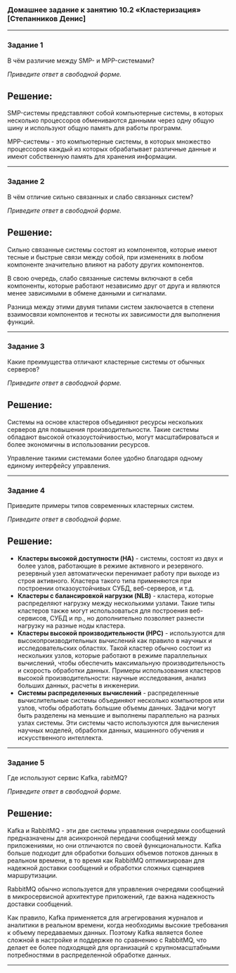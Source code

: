 ### Домашнее задание к занятию 10.2 «Кластеризация» [Степанников Денис]

---

### Задание 1
В чём различие между SMP- и MPP-системами?

*Приведите ответ в свободной форме.*

## Решение:
SMP-системы представляют собой компьютерные системы, в которых несколько процессоров обмениваются данными через одну общую шину и используют общую память для работы программ. 

MPP-системы - это компьютерные системы, в которых множество процессоров каждый из которых обрабатывает различные данные и имеют собственную память для хранения информации.

 ---

### Задание 2
В чём отличие сильно связанных и слабо связанных систем?

*Приведите ответ в свободной форме.*

## Решение:
Сильно связанные системы состоят из компонентов, которые имеют тесные и быстрые связи между собой, при изменениях в любом компоненте значительно влияют на работу других компонентов. 

В свою очередь, слабо связанные системы включают в себя компоненты, которые работают независимо друг от друга и являются менее зависимыми в обмене данными и сигналами. 

Разница между этими двумя типами систем заключается в степени взаимосвязи компонентов и тесноты их зависимости для выполнения функций.

 ---

### Задание 3

Какие преимущества отличают кластерные системы от обычных серверов?

*Приведите ответ в свободной форме.*


 ## Решение:
Системы на основе кластеров объединяют ресурсы нескольких серверов для повышения производительности. Такие системы обладают высокой отказоустойчивостью, могут масштабироваться и более экономичны в использовании ресурсов. 

Управление такими системами более удобно благодаря одному единому интерфейсу управления.

---

### Задание 4

Приведите примеры типов современных кластерных систем.

*Приведите ответ в свободной форме.*

## Решение:
- **Кластеры высокой доступности (HA)** - cистемы, состоят из двух и более узлов, работающие в режиме активного и резервного. резервный узел автоматически перенимает работу при выходе из строя активного. Кластера такого типа применяются при построении отказоустойчивых СУБД, веб-серверов, и т.д.
- **Кластеры с балансировкой нагрузки (NLB)** - кластера, которые распределяют нагрузку между несколькими узлами. Такие типы кластеров также могут использоваться для построения веб-сервисов, СУБД и пр., но дополнительно позволяет разнести нагрузку на разные ноды кластера.
- **Кластеры высокой производительности (HPC)** - используются для высокопроизводительных вычислений как правило в научных и исследовательских областях. Такой кластер обычно состоит из нескольких узлов, которые работают в режиме параллельных вычислений, чтобы обеспечить максимальную производительность и скорость обработки данных. Примеры использования кластеров высокой производительности: научные исследования, анализ больших данных, расчеты в инженерии.
- **Системы распределенных вычислений** - распределенные вычислительные системы объединяют несколько компьютеров или узлов, чтобы обработать большие объемы данных. Задачи могут быть разделены на меньшие и выполнены параллельно на разных узлах системы. Эти системы часто используются для вычисления научных моделей, обработки данных, машинного обучения и искусственного интеллекта.

---

### Задание 5

Где используют сервис Kafka, rabitMQ?

*Приведите ответ в свободной форме.*


## Решение:

Kafka и RabbitMQ - эти две системы управления очередями сообщений предназначены для асинхронной передачи сообщений между приложениями, но они отличаются по своей функциональности. Kafka больше подходит для обработки больших объемов потоков данных в реальном времени, в то время как RabbitMQ оптимизирован для надежной доставки сообщений и обработки сложных сценариев маршрутизации.

RabbitMQ обычно используется для управления очередями сообщений в микросервисной архитектуре приложений, где важна надежность доставки сообщений.

Как правило, Kafka применяется для агрегирования журналов и аналитики в реальном времени, когда необходимы высокие требования к объему передаваемых данных. Поэтому Kafka является более сложной в настройке и поддержке по сравнению с RabbitMQ, что делает ее более подходящей для организаций с крупномасштабными потребностями в распределенной обработке данных.

---